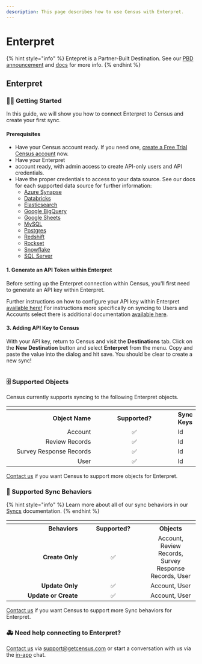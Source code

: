 ```yaml
---
description: This page describes how to use Census with Enterpret.
---
```


# Enterpret

{% hint style="info" %}
Entepret is a Partner-Built Destination. See our [PBD announcement](https://www.getcensus.com/blog/announcing-partner-built-destinations) and [docs](https://developers.getcensus.com/custom-destinations/partner-destinations) for more info.
{% endhint %}

## Enterpret

### 🏃‍♀️ Getting Started

In this guide, we will show you how to connect Enterpret to Census and create your first sync.

#### Prerequisites

* Have your Census account ready. If you need one, [create a Free Trial Census account](https://app.getcensus.com/) now.
* Have your Enterpret
* account ready, with admin access to create API-only users and API credentials.
* Have the proper credentials to access to your data source. See our docs for each supported data source for further information:
  * [Azure Synapse](../sources/azure-synapse.md)
  * [Databricks](https://docs.getcensus.com/sources/databricks)
  * [Elasticsearch](https://docs.getcensus.com/sources/elasticsearch)
  * [Google BigQuery](https://docs.getcensus.com/sources/google-bigquery)
  * [Google Sheets](https://docs.getcensus.com/sources/google-sheets)
  * [MySQL](https://docs.getcensus.com/sources/mysql)
  * [Postgres](https://docs.getcensus.com/sources/postgres)
  * [Redshift](https://docs.getcensus.com/sources/redshift)
  * [Rockset](https://docs.getcensus.com/sources/rockset)
  * [Snowflake](https://docs.getcensus.com/sources/snowflake)
  * [SQL Server](https://docs.getcensus.com/sources/sql-server)

#### 1. Generate an API Token within Enterpret

Before setting up the Enterpret connection within Census, you'll first need to generate an API key within Enterpret.

Further instructions on how to configure your API key within Enterpret [available here!](https://helpcenter.enterpret.com/en/articles/8317703-census-integration) For instructions more specifically on syncing to Users and Accounts select there is additional documentation [available here](https://helpcenter.enterpret.com/en/articles/8611269-syncing-users-and-accounts).

#### 3. Adding API Key to Census

With your API key, return to Census and visit the **Destinations** tab. Click on the **New Destination** button and select **Enterpret** from the menu. Copy and paste the value into the dialog and hit save. You should be clear to create a new sync!

<figure><img src="../.gitbook/assets/Screenshot 2024-02-05 at 12.10.36 PM.png" alt=""><figcaption></figcaption></figure>

### 🗄 Supported Objects

Census currently supports syncing to the following Enterpret objects.

<table data-header-hidden><thead><tr><th width="236.33333333333331" align="right"></th><th width="214" align="center"></th><th></th></tr></thead><tbody><tr><td align="right"><strong>Object Name</strong></td><td align="center"><strong>Supported?</strong></td><td><strong>Sync Keys</strong></td></tr><tr><td align="right">Account</td><td align="center">✅</td><td>Id</td></tr><tr><td align="right">Review Records</td><td align="center">✅</td><td>Id</td></tr><tr><td align="right">Survey Response Records</td><td align="center">✅</td><td>Id</td></tr><tr><td align="right">User</td><td align="center">✅</td><td>Id</td></tr></tbody></table>

[Contact us](mailto:support@getcensus.com) if you want Census to support more objects for Enterpret.

### 🔄 Supported Sync Behaviors

{% hint style="info" %}
Learn more about all of our sync behaviors in our [Syncs](broken-reference) documentation.
{% endhint %}

<table data-header-hidden><thead><tr><th width="182.33333333333331" align="right"></th><th width="156.42460567823346" align="center"></th><th align="center"></th></tr></thead><tbody><tr><td align="right"><strong>Behaviors</strong></td><td align="center"><strong>Supported?</strong></td><td align="center"><strong>Objects</strong></td></tr><tr><td align="right"><strong>Create Only</strong></td><td align="center">✅</td><td align="center">Account, Review Records, Survey Response Records, User</td></tr><tr><td align="right"><strong>Update Only</strong></td><td align="center">✅</td><td align="center">Account, User</td></tr><tr><td align="right"><strong>Update or Create</strong></td><td align="center">✅</td><td align="center">Account, User</td></tr></tbody></table>

[Contact us](mailto:support@getcensus.com) if you want Census to support more Sync behaviors for Enterpret.

### 🚑 Need help connecting to Enterpret?

[Contact us](mailto:support@getcensus.com) via support@getcensus.com or start a conversation with us via the [in-app](https://app.getcensus.com) chat.
